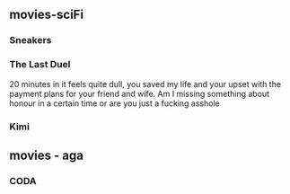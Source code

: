 ## movies-sciFi
 

### Sneakers

### The Last Duel
20 minutes in it feels quite dull, you saved my life and your upset with the payment plans for your friend and wife. Am I missing something about honour in a certain time or are you just a fucking asshole

### Kimi

## movies - aga
### CODA

